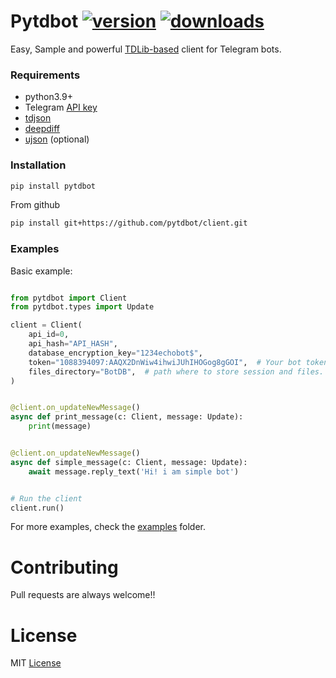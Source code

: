 # Pytdbot [![version](https://img.shields.io/pypi/v/Pytdbot?style=flat&logo=pypi)](https://pypi.org/project/Pytdbot) [![downloads](https://img.shields.io/pypi/dm/Pytdbot?style=flat)](https://pypistats.org/packages/pytdbot)

Easy, Sample and powerful [TDLib-based](https://github.com/tdlib/td) client for Telegram bots.

### Requirements

- python3.9+
- Telegram [API key](https://my.telegram.org/apps)
- [tdjson](https://github.com/tdlib/td#building)
- [deepdiff](https://github.com/seperman/deepdiff)
- [ujson](https://github.com/ultrajson/ultrajson) (optional)

### Installation

```bash
pip install pytdbot
```
From github
```bash
pip install git+https://github.com/pytdbot/client.git
```

### Examples
Basic example:
```python

from pytdbot import Client
from pytdbot.types import Update

client = Client(
    api_id=0,  
    api_hash="API_HASH",  
    database_encryption_key="1234echobot$",
    token="1088394097:AAQX2DnWiw4ihwiJUhIHOGog8gGOI",  # Your bot token. You can get it from https://t.me/botfather
    files_directory="BotDB",  # path where to store session and files.
)


@client.on_updateNewMessage()
async def print_message(c: Client, message: Update):
    print(message)


@client.on_updateNewMessage()
async def simple_message(c: Client, message: Update):
    await message.reply_text('Hi! i am simple bot')


# Run the client
client.run()

```
For more examples, check the [examples](https://github.com/pytdbot/client/tree/main/examples) folder.

# Contributing
Pull requests are always welcome!!
# License

MIT [License](https://github.com/pytdbot/client/blob/main/LICENSE)
